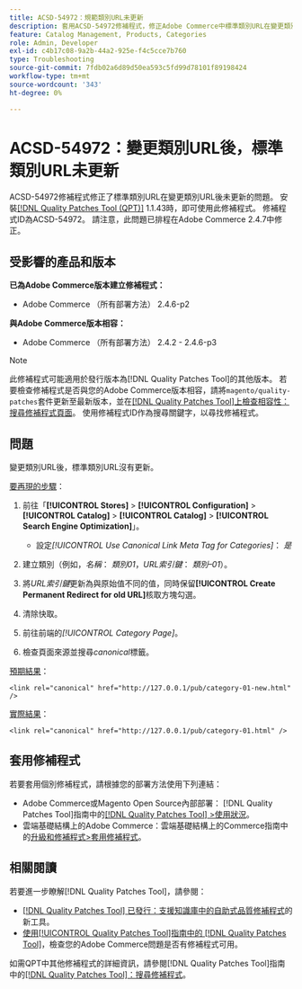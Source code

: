 ```yaml
---
title: ACSD-54972：規範類別URL未更新
description: 套用ACSD-54972修補程式，修正Adobe Commerce中標準類別URL在變更類別URL後未更新的問題。
feature: Catalog Management, Products, Categories
role: Admin, Developer
exl-id: c4b17c08-9a2b-44a2-925e-f4c5cce7b760
type: Troubleshooting
source-git-commit: 7fdb02a6d89d50ea593c5fd99d78101f89198424
workflow-type: tm+mt
source-wordcount: '343'
ht-degree: 0%

---
```


# ACSD-54972：變更類別URL後，標準類別URL未更新

ACSD-54972修補程式修正了標準類別URL在變更類別URL後未更新的問題。 安裝[[!DNL Quality Patches Tool (QPT)]](https://experienceleague.adobe.com/zh-hant/docs/commerce-operations/tools/quality-patches-tool/quality-patches-tool-to-self-serve-quality-patches) 1.1.43時，即可使用此修補程式。 修補程式ID為ACSD-54972。 請注意，此問題已排程在Adobe Commerce 2.4.7中修正。

## 受影響的產品和版本

**已為Adobe Commerce版本建立修補程式：**

* Adobe Commerce （所有部署方法） 2.4.6-p2

**與Adobe Commerce版本相容：**

* Adobe Commerce （所有部署方法） 2.4.2 - 2.4.6-p3

>[!NOTE]
>
>此修補程式可能適用於發行版本為[!DNL Quality Patches Tool]的其他版本。 若要檢查修補程式是否與您的Adobe Commerce版本相容，請將`magento/quality-patches`套件更新至最新版本，並在[[!DNL Quality Patches Tool]上檢查相容性：搜尋修補程式頁面](https://experienceleague.adobe.com/tools/commerce-quality-patches/index.html?lang=zh-Hant)。 使用修補程式ID作為搜尋關鍵字，以尋找修補程式。

## 問題

變更類別URL後，標準類別URL沒有更新。

<u>要再現的步驟</u>：

1. 前往「**[!UICONTROL Stores]** > **[!UICONTROL Configuration]** > **[!UICONTROL Catalog]** > **[!UICONTROL Catalog]** > **[!UICONTROL Search Engine Optimization]**」。

   * 設定&#x200B;*[!UICONTROL Use Canonical Link Meta Tag for Categories]*： *是*

2. 建立類別（例如，*名稱*： *類別01*，*URL索引鍵*： *類別–01*）。
3. 將&#x200B;*URL索引鍵*&#x200B;更新為與原始值不同的值，同時保留&#x200B;**[!UICONTROL Create Permanent Redirect for old URL]**&#x200B;核取方塊勾選。
4. 清除快取。
5. 前往前端的&#x200B;*[!UICONTROL Category Page]*。
6. 檢查頁面來源並搜尋&#x200B;*canonical*&#x200B;標籤。

<u>預期結果</u>：

`<link rel="canonical" href="http://127.0.0.1/pub/category-01-new.html" />`

<u>實際結果</u>：

`<link rel="canonical" href="http://127.0.0.1/pub/category-01.html" />`

## 套用修補程式

若要套用個別修補程式，請根據您的部署方法使用下列連結：

* Adobe Commerce或Magento Open Source內部部署： [!DNL Quality Patches Tool]指南中的[[!DNL Quality Patches Tool] >使用狀況](/help/tools/quality-patches-tool/usage.md)。
* 雲端基礎結構上的Adobe Commerce：雲端基礎結構上的Commerce指南中的[升級和修補程式>套用修補程式](https://experienceleague.adobe.com/docs/commerce-cloud-service/user-guide/develop/upgrade/apply-patches.html?lang=zh-Hant)。

## 相關閱讀

若要進一步瞭解[!DNL Quality Patches Tool]，請參閱：

* [[!DNL Quality Patches Tool] 已發行：支援知識庫中的自助式品質修補程式](https://experienceleague.adobe.com/zh-hant/docs/commerce-operations/tools/quality-patches-tool/quality-patches-tool-to-self-serve-quality-patches)的新工具。
* [使用[!UICONTROL Quality Patches Tool]指南中的 [!DNL Quality Patches Tool]](/help/tools/quality-patches-tool/patches-available-in-qpt/check-patch-for-magento-issue-with-magento-quality-patches.md)，檢查您的Adobe Commerce問題是否有修補程式可用。


如需QPT中其他修補程式的詳細資訊，請參閱[!DNL Quality Patches Tool]指南中的[[!DNL Quality Patches Tool]：搜尋修補程式](https://experienceleague.adobe.com/tools/commerce-quality-patches/index.html?lang=zh-Hant)。
